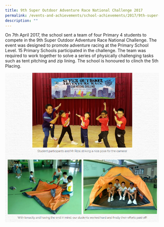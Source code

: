 ```yaml
---
title: 9th Super Outdoor Adventure Race National Challenge 2017
permalink: /events-and-achievements/school-achievements/2017/9th-super-outdoor-adventure-race/
description: ""
---
```


On 7th April 2017, the school sent a team of four Primary 4 students to compete in the 9th Super Outdoor Adventure Race National Challenge. The event was designed to promote adventure racing at the Primary School Level. 15 Primary Schools participated in the challenge. The team was required to work together to solve a series of physically challenging tasks such as tent pitching and zip lining. The school is honoured to clinch the 5th Placing.

![](/images/race2017.png)


